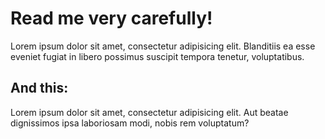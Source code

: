 <h1> Read me very carefully! </h1>
<p> Lorem ipsum dolor sit amet, consectetur adipisicing elit. Blanditiis ea esse eveniet fugiat in libero possimus suscipit tempora tenetur, voluptatibus.</p>
<h2> And this: </h2>
<p> Lorem ipsum dolor sit amet, consectetur adipisicing elit. Aut beatae dignissimos ipsa laboriosam modi, nobis rem voluptatum? </p>